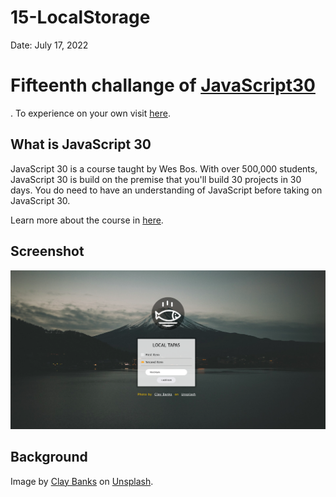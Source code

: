 # 15-LocalStorage

Date: July 17, 2022

# Fifteenth challange of [JavaScript30](https://javascript30.com/)

. To experience on your own visit [here](https://rohit-saini7.github.io/14-JavaScript-Refrences-Vs-Copying/).

## What is JavaScript 30

JavaScript 30 is a course taught by Wes Bos. With over 500,000 students, JavaScript 30 is build on the premise that you'll build 30 projects in 30 days. You do need to have an understanding of JavaScript before taking on JavaScript 30.

Learn more about the course in [here](https://javascript30.com/).

## Screenshot

![Screendhot](./assets/screenshot.png)

## Background

Image by [Clay Banks](https://unsplash.com/@claybanks) on [Unsplash](https://unsplash.com/s/photos/dark-wallpaper).

